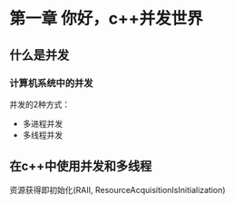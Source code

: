 # 第一章 你好，c++并发世界



## 什么是并发

### 计算机系统中的并发

并发的2种方式：

- 多进程并发
- 多线程并发



## 在c++中使用并发和多线程

资源获得即初始化(RAII, ResourceAcquisitionIsInitialization)